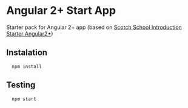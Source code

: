 # Angular 2+ Start App

Starter pack for Angular 2+ app (based on [Scotch School Introduction Starter Angular2+](https://school.scotch.io/getting-started-with-angular-2))

## Instalation

```
  npm install
```

## Testing

```
  npm start
```